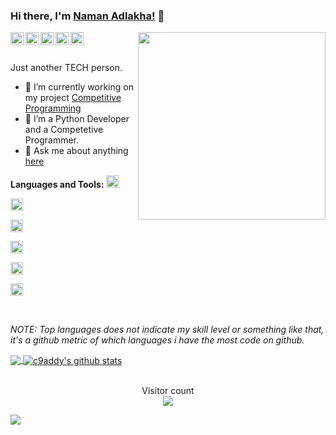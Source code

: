 <div class="bg-gray-dark">

### Hi there, I'm [Naman Adlakha!](https://github.com/namanadlakha3/) 👋

<img align="right" width="300px" src="https://avatars.githubusercontent.com/namanadlakha3">

<a href="https://codeforces.com/profile/namanadlakha3">
  <img align="left" alt="Codeforces" width="21px" src="https://image.winudf.com/v2/image/Y29tLlNvZnRUZWNocy5Db2RlRm9yY2VzX2ljb25fMF9jOTA3NjNhMA/icon.png?w=170&fakeurl=1" />
</a>
<a href="https://www.codechef.com/users/namanadlakha">
  <img align="left" alt="itch.io" width="21px" src="https://www.codechef.com/misc/fb-image-icon.png" />
</a>
<a href="https://www.linkedin.com/in/naman-adlakha-909b1799/">
  <img align="left" alt="LinkedIn" width="21px" src="https://image.flaticon.com/icons/png/512/174/174857.png" />
</a>
<a href="https://www.instagram.com/naman.x_d/">
  <img align="left" alt="itch.io" width="21px" src="https://github.com/namanadlakha3/namanadlakha3/blob/main/assets/instagram.png" />
</a>
<a href="https://www.facebook.com/naman.adlakha.12/">
  <img align="left" alt="itch.io" width="21px" src="https://facebookbrand.com/wp-content/uploads/2019/04/f_logo_RGB-Hex-Blue_512.png?w=512&h=512" />
</a>



<br />
<br />

<p> Just another TECH person. </p>

- 🔭 I’m currently working on my project [Competitive Programming](https://github.com/namanadlakha3/Competetive-Programming-Notebook)
- 🌱 I’m a Python Developer and a Competetive Programmer.
- 💬 Ask me about anything [here](https://github.com/namanadlakha/namanadlakha3/issues)

**Languages and Tools:**
<code><img height="20" src="https://github.com/namanadlakha3/namanadlakha3/blob/main/assets/cplusplus.png" title="C++"></code>

<code><img height="20" src="https://github.com/namanadlakha3/namanadlakha3/blob/main/assets/python.png" title="Python"></code>

<code><img height="20" src="https://logos-download.com/wp-content/uploads/2016/10/Java_logo.png" title="Java"></code>

<code><img height="20" src="https://github.com/namanadlakha3/namanadlakha3/blob/main/assets/git.png" title="Git"></code>

<code><img height="20" src="https://github.com/namanadlakha3/namanadlakha3/blob/main/assets/vscode.png" title="VSCode"></code>


<code><img height="20" src="https://github.com/namanadlakha3/namanadlakha3/blob/main/assets/mysql.svg" title="Databases"></code>

<br />

_NOTE: Top languages does not indicate my skill level or something like that, it's a github metric of which languages i have the most code on github._

<a href="https://gitstats.me/namanadlakha3">
  <img align="center" src="https://github-readme-stats.vercel.app/api/top-langs/?username=namanadlakha3&count_private=true&theme=default&title_color=11ab3a&hide=html,c%23" />
</a>
<a href="https://gitstats.me/namanadlakha3">
  <img align="center" src="https://github-readme-stats.vercel.app/api?username=namanadlakha3&show_icons=true&count_private=true&theme=default&title_color=11ab3a&line_height=40" alt="c9addy's github stats" />
</a>
<br />
<br />

<!--START_SECTION:waka-->
<!--END_SECTION:waka-->

<p align="center"> 
  Visitor count<br>
  <img src="https://profile-counter.glitch.me/namanadlakha3/count.svg" />
</p>
<img align="center" src="https://github.com/namanadlakha3/namanadlakha3/blob/main/assets/dino.gif">
</div>
